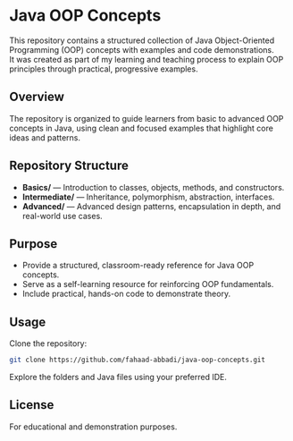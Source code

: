 # Java OOP Concepts

This repository contains a structured collection of Java Object-Oriented Programming (OOP) concepts with examples and code demonstrations.  
It was created as part of my learning and teaching process to explain OOP principles through practical, progressive examples.

## Overview

The repository is organized to guide learners from basic to advanced OOP concepts in Java, using clean and focused examples that highlight core ideas and patterns.

## Repository Structure

- **Basics/** — Introduction to classes, objects, methods, and constructors.
- **Intermediate/** — Inheritance, polymorphism, abstraction, interfaces.
- **Advanced/** — Advanced design patterns, encapsulation in depth, and real-world use cases.

## Purpose

- Provide a structured, classroom-ready reference for Java OOP concepts.
- Serve as a self-learning resource for reinforcing OOP fundamentals.
- Include practical, hands-on code to demonstrate theory.

## Usage

Clone the repository:
```bash
git clone https://github.com/fahaad-abbadi/java-oop-concepts.git
```

Explore the folders and Java files using your preferred IDE.

## License

For educational and demonstration purposes.

